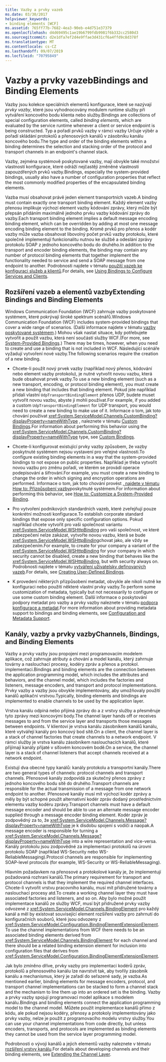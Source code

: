 ```yaml
---
title: Vazby a prvky vazeb
ms.date: 03/30/2017
helpviewer_keywords:
- binding elements [WCF]
ms.assetid: 765ff77b-7682-4ea3-90eb-e4d751e37379
ms.openlocfilehash: d4d69495c1ae19b6799fdb9981f6b332cc2580d3
ms.sourcegitcommit: d2e1dfa7ef2d4e9ffae3d431cf6a4ffd9c8d378f
ms.translationtype: MT
ms.contentlocale: cs-CZ
ms.lasthandoff: 09/07/2019
ms.locfileid: "70795849"
---
```

# <a name="bindings-and-binding-elements"></a><span data-ttu-id="910dc-102">Vazby a prvky vazeb</span><span class="sxs-lookup"><span data-stu-id="910dc-102">Bindings and Binding Elements</span></span>
<span data-ttu-id="910dc-103">Vazby jsou kolekce speciálních elementů konfigurace, které se nazývají *prvky vazby*, které jsou vyhodnocovány modulem runtime služby při vytváření koncového bodu klienta nebo služby.</span><span class="sxs-lookup"><span data-stu-id="910dc-103">Bindings are collections of special configuration elements, called *binding elements*, which are evaluated by the service runtime whenever a client or service endpoint is being constructed.</span></span> <span data-ttu-id="910dc-104">Typ a pořadí prvků vazby v rámci vazby Určuje výběr a pořadí skládání protokolů a přenosových kanálů v zásobníku kanálu koncového bodu.</span><span class="sxs-lookup"><span data-stu-id="910dc-104">The type and order of the binding elements within a binding determines the selection and stacking order of the protocol and transport channels in an endpoint's channel stack.</span></span>  
  
 <span data-ttu-id="910dc-105">Vazby, zejména systémově poskytované vazby, mají obvykle také množství vlastností konfigurace, které odráží nejčastěji změněné vlastnosti zapouzdřených prvků vazby.</span><span class="sxs-lookup"><span data-stu-id="910dc-105">Bindings, especially the system-provided bindings, usually also have a number of configuration properties that reflect the most commonly modified properties of the encapsulated binding elements.</span></span>  
  
 <span data-ttu-id="910dc-106">Vazba musí obsahovat právě jeden element transportních vazeb.</span><span class="sxs-lookup"><span data-stu-id="910dc-106">A binding must contain exactly one transport binding element.</span></span> <span data-ttu-id="910dc-107">Každý element vazby přenosu implikuje výchozí element vazby kódování zprávy, který může být přepsán přidáním maximálně jednoho prvku vazby kódování zprávy do vazby.</span><span class="sxs-lookup"><span data-stu-id="910dc-107">Each transport binding element implies a default message encoding binding element, which can be overridden by adding at most one message encoding binding element to the binding.</span></span> <span data-ttu-id="910dc-108">Kromě prvků pro přenos a kodér vazby může vazba obsahovat libovolný počet prvků vazby protokolu, které společně implementují funkcionalitu nutnou ke službě a odeslání zprávy protokolu SOAP z jednoho koncového bodu do druhého.</span><span class="sxs-lookup"><span data-stu-id="910dc-108">In addition to the transport and encoder binding elements, the binding may contain any number of protocol binding elements that together implement the functionality needed to service and send a SOAP message from one endpoint to another.</span></span> <span data-ttu-id="910dc-109">Podrobnosti najdete v tématu [použití vazeb ke konfiguraci služeb a klientů](../using-bindings-to-configure-services-and-clients.md).</span><span class="sxs-lookup"><span data-stu-id="910dc-109">For details, see [Using Bindings to Configure Services and Clients](../using-bindings-to-configure-services-and-clients.md).</span></span>  
  
## <a name="extending-bindings-and-binding-elements"></a><span data-ttu-id="910dc-110">Rozšíření vazeb a elementů vazby</span><span class="sxs-lookup"><span data-stu-id="910dc-110">Extending Bindings and Binding Elements</span></span>  
 <span data-ttu-id="910dc-111">Windows Communication Foundation (WCF) zahrnuje vazby poskytované systémem, které pokrývají široké spektrum scénářů.</span><span class="sxs-lookup"><span data-stu-id="910dc-111">Windows Communication Foundation (WCF) includes system-provided bindings that cover a wide range of scenarios.</span></span> <span data-ttu-id="910dc-112">(Další informace najdete v tématu [vazby poskytované systémem](../system-provided-bindings.md).) Mohou však nastat situace, kdy potřebujete vytvořit a použít vazbu, která není součástí služby WCF.</span><span class="sxs-lookup"><span data-stu-id="910dc-112">(For more, see [System-Provided Bindings](../system-provided-bindings.md).) There may be times, however, when you need to create and use a binding that is not included in WCF.</span></span> <span data-ttu-id="910dc-113">Následující scénáře vyžadují vytvoření nové vazby.</span><span class="sxs-lookup"><span data-stu-id="910dc-113">The following scenarios require the creation of a new binding.</span></span>  
  
- <span data-ttu-id="910dc-114">Chcete-li použít nový prvek vazby (například nový přenos, kódování nebo element vazby protokolu), je nutné vytvořit novou vazbu, která bude obsahovat prvek vazby.</span><span class="sxs-lookup"><span data-stu-id="910dc-114">To use a new binding element (such as a new transport, encoding, or protocol binding element), you must create a new binding that includes that binding element.</span></span> <span data-ttu-id="910dc-115">Pokud jste například přidali vlastní `UdpTransportBindingElement` přenos UDP, budete muset vytvořit novou vazbu, abyste ji mohli používat.</span><span class="sxs-lookup"><span data-stu-id="910dc-115">For example, if you added a custom `UdpTransportBindingElement` for UDP transport, you would need to create a new binding to make use of it.</span></span> <span data-ttu-id="910dc-116">Informace o tom, jak toto chování používat <xref:System.ServiceModel.Channels.CustomBinding?displayProperty=nameWithType> , naleznete v tématu [Custom Bindings](custom-bindings.md).</span><span class="sxs-lookup"><span data-stu-id="910dc-116">For information about performing this behavior using the <xref:System.ServiceModel.Channels.CustomBinding?displayProperty=nameWithType> type, see [Custom Bindings](custom-bindings.md).</span></span>  
  
- <span data-ttu-id="910dc-117">Chcete-li konfigurovat existující prvky vazby způsobem, že vazby poskytnuté systémem nejsou vystavení pro veřejné vlastnosti.</span><span class="sxs-lookup"><span data-stu-id="910dc-117">To configure existing binding elements in a way that the system-provided bindings to not expose on public properties.</span></span> <span data-ttu-id="910dc-118">Například je třeba vytvořit novou vazbu pro změnu pořadí, ve kterém se provádí operace podepisování a šifrování.</span><span class="sxs-lookup"><span data-stu-id="910dc-118">For example, you must create a new binding to change the order in which signing and encryption operations are performed.</span></span> <span data-ttu-id="910dc-119">Informace o tom, jak toto chování provést [, najdete v tématu How to: Přizpůsobení vazby](how-to-customize-a-system-provided-binding.md)poskytnuté systémem.</span><span class="sxs-lookup"><span data-stu-id="910dc-119">For information about performing this behavior, see [How to: Customize a System-Provided Binding](how-to-customize-a-system-provided-binding.md).</span></span>  
  
- <span data-ttu-id="910dc-120">Pro vytvoření podnikových standardních vazeb, které zveřejňují pouze konkrétní možnosti konfigurace.</span><span class="sxs-lookup"><span data-stu-id="910dc-120">To establish corporate standard bindings that expose only specific configuration options.</span></span> <span data-ttu-id="910dc-121">Pokud například chcete vytvořit pro vaši společnost variantu <xref:System.ServiceModel.WSHttpBinding> pro vaši společnost, ve které zabezpečení nelze zakázat, vytvořte novou vazbu, která se bude <xref:System.ServiceModel.WSHttpBinding>chovat jako, ale vždy se zabezpečením.</span><span class="sxs-lookup"><span data-stu-id="910dc-121">For example, to create for your company a variant of the <xref:System.ServiceModel.WSHttpBinding> for your company in which security cannot be disabled, create a new binding that behaves like the <xref:System.ServiceModel.WSHttpBinding>, but with security always on.</span></span> <span data-ttu-id="910dc-122">Podrobnosti najdete v tématu [vytváření uživatelsky definovaných vazeb](creating-user-defined-bindings.md).</span><span class="sxs-lookup"><span data-stu-id="910dc-122">For details, see [Creating User-Defined Bindings](creating-user-defined-bindings.md).</span></span>  
  
- <span data-ttu-id="910dc-123">K provedení některých přizpůsobení metadat, obvykle ale nikoli nutně ke konfiguraci nebo použití některé vlastní prvky vazby.</span><span class="sxs-lookup"><span data-stu-id="910dc-123">To perform some customization of metadata, typically but not necessarily to configure or use some custom binding element.</span></span> <span data-ttu-id="910dc-124">Další informace o poskytování podpory metadat pro vazby a prvky vazby naleznete v tématu [podpora konfigurace a metadat](configuration-and-metadata-support.md).</span><span class="sxs-lookup"><span data-stu-id="910dc-124">For more information about providing metadata support to bindings and binding elements, see [Configuration and Metadata Support](configuration-and-metadata-support.md).</span></span>  

## <a name="channels-bindings-and-binding-elements"></a><span data-ttu-id="910dc-125">Kanály, vazby a prvky vazby</span><span class="sxs-lookup"><span data-stu-id="910dc-125">Channels, Bindings, and Binding Elements</span></span>  
 <span data-ttu-id="910dc-126">Vazby a prvky vazby jsou propojení mezi programovacím modelem aplikace, což zahrnuje atributy a chování a model kanálu, který zahrnuje továrny a naslouchací procesy, kodéry zpráv a přenos a protokol. implementaci.</span><span class="sxs-lookup"><span data-stu-id="910dc-126">Bindings and binding elements are the connection between the application programming model, which includes the attributes and behaviors, and the channel model, which includes the factories and listeners, message encoders, and transport and protocol implementations.</span></span> <span data-ttu-id="910dc-127">Prvky vazby a vazby jsou obvykle implementovány, aby umožňovaly použití kanálů aplikační vrstvou.</span><span class="sxs-lookup"><span data-stu-id="910dc-127">Typically, binding elements and bindings are implemented to enable channels to be used by the application layer.</span></span>  
  
 <span data-ttu-id="910dc-128">Vrstva kanálu odpíná nebo přijímá zprávy do a z vrstvy služby a přesměruje tyto zprávy mezi koncovými body.</span><span class="sxs-lookup"><span data-stu-id="910dc-128">The channel layer hands off or receives messages to and from the service layer and transports those messages between endpoints.</span></span> <span data-ttu-id="910dc-129">V klientovi je vrstva kanálu zásobníkem kanálů kanálu, které vytvářejí kanály pro koncový bod sítě.</span><span class="sxs-lookup"><span data-stu-id="910dc-129">On a client, the channel layer is a stack of channel factories that create channels to a network endpoint.</span></span> <span data-ttu-id="910dc-130">V rámci služby je vrstva kanálu zásobníkem naslouchacích kanálů, které přijímají kanály přijaté v síťovém koncovém bodě.</span><span class="sxs-lookup"><span data-stu-id="910dc-130">On a service, the channel layer is a stack of channel listeners that accept channels received at a network endpoint.</span></span>  
  
 <span data-ttu-id="910dc-131">Existují dva obecné typy kanálů: kanály protokolu a transportní kanály.</span><span class="sxs-lookup"><span data-stu-id="910dc-131">There are two general types of channels: protocol channels and transport channels.</span></span> <span data-ttu-id="910dc-132">Přenosové kanály zodpovídá za skutečný přenos zprávy z jednoho koncového bodu sítě do druhého.</span><span class="sxs-lookup"><span data-stu-id="910dc-132">Transport channels are responsible for the actual transmission of a message from one network endpoint to another.</span></span> <span data-ttu-id="910dc-133">Přenosové kanály musí mít výchozí kodér zprávy a měly by být schopné použít alternativní kodér zpráv dodaný prostřednictvím elementu vazby kodéru zprávy.</span><span class="sxs-lookup"><span data-stu-id="910dc-133">Transport channels must have a default message encoder and should be able to use an alternate message encoder supplied through a message encoder binding element.</span></span> <span data-ttu-id="910dc-134">Kodér zpráv je zodpovědný za to, že <xref:System.ServiceModel.Channels.Message?displayProperty=nameWithType> je k disdobu spojení s vodiči a naopak.</span><span class="sxs-lookup"><span data-stu-id="910dc-134">A message encoder is responsible for turning a <xref:System.ServiceModel.Channels.Message?displayProperty=nameWithType> into a wire representation and vice-versa.</span></span> <span data-ttu-id="910dc-135">Kanály protokolu jsou zodpovědné za implementaci protokolů na úrovni protokolu SOAP (například WS-Security nebo WS-ReliableMessaging).</span><span class="sxs-lookup"><span data-stu-id="910dc-135">Protocol channels are responsible for implementing SOAP-level protocols (for example, WS-Security or WS-ReliableMessaging).</span></span>  
  
 <span data-ttu-id="910dc-136">Hlavním požadavkem na přenosové a protokolové kanály je, že implementují požadovaná rozhraní kanálů.</span><span class="sxs-lookup"><span data-stu-id="910dc-136">The primary requirement for transport and protocol channels is that they implement the required channel interfaces.</span></span> <span data-ttu-id="910dc-137">Chcete-li vytvořit vrstvu pracovního kanálu, musí mít přidružené továrny a naslouchací procesy atd.</span><span class="sxs-lookup"><span data-stu-id="910dc-137">To create a working channel layer they must have associated factories and listeners, and so on.</span></span> <span data-ttu-id="910dc-138">Aby bylo možné použít implementace kanálů ze služby WCF, musí být přidružené prvky vazby odvozené z <xref:System.ServiceModel.Channels.BindingElement> pro každý kanál a měl by existovat související element rozšíření vazby pro zahrnutí do konfiguračních souborů, které jsou odvozeny z <xref:System.ServiceModel.Configuration.BindingElementExtensionElement>.</span><span class="sxs-lookup"><span data-stu-id="910dc-138">To use the channel implementations from WCF there needs to be an associated binding elements derived from <xref:System.ServiceModel.Channels.BindingElement> for each channel and there should be a related binding extension element for inclusion into configuration files that derives from <xref:System.ServiceModel.Configuration.BindingElementExtensionElement>.</span></span>  
  
 <span data-ttu-id="910dc-139">Jak bylo zmíněno dříve, prvky vazby pro implementaci kodérů zpráv, protokolů a přenosového kanálu lze navrstvit tak, aby tvořily zásobník kanálu a mechanismus, který je zařadí do seřazené sady, je vazba.</span><span class="sxs-lookup"><span data-stu-id="910dc-139">As mentioned earlier, binding elements for message encoders, protocol, and transport channel implementations can be stacked to form a channel stack and the mechanism to line them up into an ordered set is the binding.</span></span> <span data-ttu-id="910dc-140">Vazby a prvky vazby spojují programovací model aplikace s modelem kanálu.</span><span class="sxs-lookup"><span data-stu-id="910dc-140">Bindings and binding elements connect the application programming model to the channel model.</span></span> <span data-ttu-id="910dc-141">Můžete použít implementace kanálů přímo z kódu, ale pokud nejsou kodéry, přenosy a protokoly implementovány jako prvky vazby, nelze je použít z programovacího modelu vrstvy služby.</span><span class="sxs-lookup"><span data-stu-id="910dc-141">You can use your channel implementations from code directly, but unless encoders, transports, and protocols are implemented as binding elements they cannot be used from the service layer programming model.</span></span>  
  
 <span data-ttu-id="910dc-142">Podrobnosti o vývoji kanálů a jejich elementů vazby naleznete v tématu [rozšíření vrstvy kanálu](extending-the-channel-layer.md).</span><span class="sxs-lookup"><span data-stu-id="910dc-142">For details about developing channels and their binding elements, see [Extending the Channel Layer](extending-the-channel-layer.md).</span></span>
